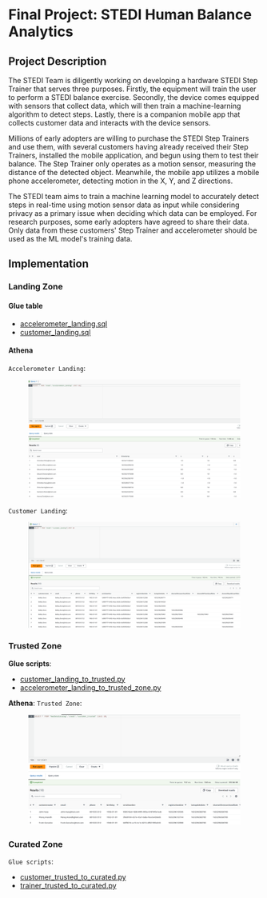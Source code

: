 # Final Project: STEDI Human Balance Analytics
## Project Description

The STEDI Team is diligently working on developing a hardware STEDI Step Trainer that serves three purposes. Firstly, the equipment will train the user to perform a STEDI balance exercise. Secondly, the device comes equipped with sensors that collect data, which will then train a machine-learning algorithm to detect steps. Lastly, there is a companion mobile app that collects customer data and interacts with the device sensors.

Millions of early adopters are willing to purchase the STEDI Step Trainers and use them, with several customers having already received their Step Trainers, installed the mobile application, and begun using them to test their balance. The Step Trainer only operates as a motion sensor, measuring the distance of the detected object. Meanwhile, the mobile app utilizes a mobile phone accelerometer, detecting motion in the X, Y, and Z directions.

The STEDI team aims to train a machine learning model to accurately detect steps in real-time using motion sensor data as input while considering privacy as a primary issue when deciding which data can be employed. For research purposes, some early adopters have agreed to share their data. Only data from these customers' Step Trainer and accelerometer should be used as the ML model's training data.

## Implementation
### Landing Zone
#### Glue table
- [accelerometer_landing.sql](SQL/DDL/accelerometer_landing.sql)
- [customer_landing.sql](SQL/DDL/customer_landing.sql)

#### Athena

`Accelerometer Landing`:

<figure>
  <img src="src/accelerometer_landing.png">
</figure>

`Customer Landing`:

<figure>
  <img src="src/customer_landing.png">
</figure>

### Trusted Zone

**Glue scripts**:

- [customer_landing_to_trusted.py](GlueScripts/customer_landing_to_trusted.py)
- [accelerometer_landing_to_trusted_zone.py](GlueScripts/accelerometer_landing_to_trusted.py)

**Athena**:
`Trusted Zone`:

<figure>
  <img src="src/customer_trusted.png">
</figure>

### Curated Zone

`Glue scripts`:

- [customer_trusted_to_curated.py](GlueScripts/customer_trusted_to_curated.py)
- [trainer_trusted_to_curated.py](GlueScripts/trainer_trusted_to_curated.py)

